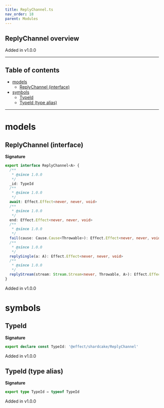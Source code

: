 ```yaml
---
title: ReplyChannel.ts
nav_order: 18
parent: Modules
---
```


## ReplyChannel overview

Added in v1.0.0

---

<h2 class="text-delta">Table of contents</h2>

- [models](#models)
  - [ReplyChannel (interface)](#replychannel-interface)
- [symbols](#symbols)
  - [TypeId](#typeid)
  - [TypeId (type alias)](#typeid-type-alias)

---

# models

## ReplyChannel (interface)

**Signature**

```ts
export interface ReplyChannel<A> {
  /**
   * @since 1.0.0
   */
  _id: TypeId
  /**
   * @since 1.0.0
   */
  await: Effect.Effect<never, never, void>
  /**
   * @since 1.0.0
   */
  end: Effect.Effect<never, never, void>
  /**
   * @since 1.0.0
   */
  fail(cause: Cause.Cause<Throwable>): Effect.Effect<never, never, void>
  /**
   * @since 1.0.0
   */
  replySingle(a: A): Effect.Effect<never, never, void>
  /**
   * @since 1.0.0
   */
  replyStream(stream: Stream.Stream<never, Throwable, A>): Effect.Effect<never, never, void>
}
```

Added in v1.0.0

# symbols

## TypeId

**Signature**

```ts
export declare const TypeId: '@effect/shardcake/ReplyChannel'
```

Added in v1.0.0

## TypeId (type alias)

**Signature**

```ts
export type TypeId = typeof TypeId
```

Added in v1.0.0
